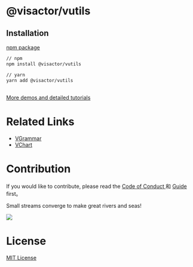 # @visactor/vutils

## Installation

[npm package](https://www.npmjs.com/package/@visactor/vutils)

```bash
// npm
npm install @visactor/vutils

// yarn
yarn add @visactor/vutils
```

##

[More demos and detailed tutorials](https://visactor.io/vutil)

# Related Links

- [VGrammar](https://github.com/VisActor/VGrammar)
- [VChart](https://visactor.io/vchart)

# Contribution

If you would like to contribute, please read the [Code of Conduct ](./CODE_OF_CONDUCT.md) 和 [ Guide](./CONTRIBUTING.zh-CN.md) first。

Small streams converge to make great rivers and seas!

<a href="https://github.com/visactor/vutil/graphs/contributors"><img src="https://contrib.rocks/image?repo=visactor/vutil" /></a>

# License

[MIT License](./LICENSE)
